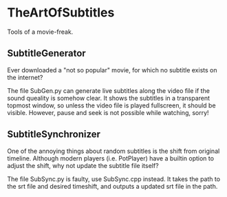 # TheArtOfSubtitles
Tools of a movie-freak.
## SubtitleGenerator
Ever downloaded a "not so popular" movie, for which no subtitle exists on the internet?

The file SubGen.py can generate live subtitles along the video file if the sound queality is somehow clear. It shows the subtitles in a transparent topmost window, so unless the video file is played fullscreen, it should be visible. However, pause and seek is not possible while watching, sorry!
## SubtitleSynchronizer
One of the annoying things about random subtitles is the shift from original timeline. Although modern players (i.e. PotPlayer) have a builtin option to adjust the shift, why not update the subtitle file itself?

The file SubSync.py is faulty, use SubSync.cpp instead. It takes the path to the srt file and desired timeshift, and outputs a updated srt file in the path.
